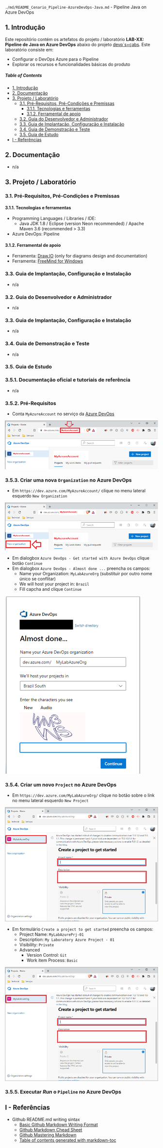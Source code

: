 `./md/README_Cenario_Pipeline-AzureDevOps-Java.md` - Pipeline Java on Azure DevOps

## 1. Introdução

Este repositório contém os artefatos do projeto / laboratório **LAB-XX: Pipeline de Java on Azure DevOps** abaixo do projeto [devp´s=çabs](../README.md). Este laboratório consiste em:
* Configurar o DevOps Azure para o Pipeline
* Explorar os recursos e funcionalidades básicas do produto

##### Table of Contents  
- [1. Introdução](#1-introdução)
- [2. Documentação](#2-documentação)
- [3. Projeto / Laboratório](#3-projeto--laboratório)
  * [3.1. Pré-Requisitos, Pré-Condições e Premissas](#31-pré-requisitos-pré-condições-e-premissas)
    + [3.1.1. Tecnologias e ferramentas](#311-tecnologias-e-ferramentas)
    + [3.1.2. Ferramental de apoio](#312-ferramental-de-apoio)
  * [3.2. Guia do Desenvolvedor e Administrador](#32-guia-do-desenvolvedor-e-administrador)
  * [3.3. Guia de Implantação, Configuração e Instalação](#33-guia-de-implantação-configuração-e-instalação)
  * [3.4. Guia de Demonstração e Teste](#34-guia-de-demonstração-e-teste)
  * [3.5. Guia de Estudo](#35-guia-de-estudo)
- [I - Referências](#i---referências)



## 2. Documentação

* n/a


## 3. Projeto / Laboratório

### 3.1. Pré-Requisitos, Pré-Condições e Premissas

#### 3.1.1. Tecnologias e ferramentas

* Programming Languages / Libraries / IDE:
	* Java JDK 1.8 / Eclipse (version Neon recommended) / Apache Maven 3.6 (recommended > 3.3)
* Azure DevOps: Pipeline

#### 3.1.2. Ferramental de apoio

* Ferramenta: [Draw.IO](https://app.diagrams.net/) (only for diagrams design and documentation)
* Ferramenta: [FreeMind for Windows](https://freemind.br.uptodown.com/windows)


### 3.3. Guia de Implantação, Configuração e Instalação

* n/a


### 3.2. Guia do Desenvolvedor e Administrador

* n/a


### 3.3. Guia de Implantação, Configuração e Instalação

* n/a


### 3.4. Guia de Demonstração e Teste

* n/a


### 3.5. Guia de Estudo

### 3.5.1. Documentação oficial e tutoriais de referência

* n/a

### 3.5.2. Pré-Requisitos

* Conta `MyAzureAccount` no serviço da [Azure DevOps](https://dev.azure.com/)

![Azure DevOps - Home Page](images/azure-devops-pipeline-01.png)

### 3.5.3. Criar uma nova `Organization` no Azure DevOps

* Em `https://dev.azure.com/MyAzureAccount/` clique no menu lateral esquerdo `New Organization`

![Azure DevOps - New Organization](images/azure-devops-pipeline-02.png)

* Em dialogbox `Azure DevOps - Get started with Azure DevOps` clique botão `Continue`
* Em dialogbox `Azure DevOps - Almost done ...` preencha os campos:
  * Name your Organization: `MyLabAzureOrg` (substituir por outro nome único se conflitar)
  * We will host your project in: `Brazil`
  * Fill capcha and clique `Continue`

![Azure DevOps - New Organization](images/azure-devops-pipeline-03.png)

### 3.5.4. Criar um novo `Project` no Azure DevOps

* Em `https://dev.azure.com/MyLabAzureOrg/` clique no botão sobre o link no menu lateral esquerdo `New Project`

![Azure DevOps - New Project](images/azure-devops-pipeline-04.png)

* Em formulário `Create a project to get started` preencha os campos:
  * Project Name: `MyLabAzurePrj-01`
  * Description: `My Laboratory Azure Project - 01`
  * Visibility: `Private`
  * Advanced
    * Version Control: `Git`
    * Work item Process: `Basic`

![Azure DevOps - New Project](images/azure-devops-pipeline-04.png)


### 3.5.5. Executar _Run_ o `Pipeline` no Azure DevOps


## I - Referências

* Github README.md writing sintax
  * [Basic Github Markdown Writing Format](https://docs.github.com/pt/free-pro-team@latest/github/writing-on-github/basic-writing-and-formatting-syntax)  
  * [Github Markdown Chead Sheet](https://guides.github.com/pdfs/markdown-cheatsheet-online.pdf)
  * [Github Mastering Markdown](https://guides.github.com/features/mastering-markdown/#what)
  * [Table of contents generated with markdown-toc](http://ecotrust-canada.github.io/markdown-toc/)

